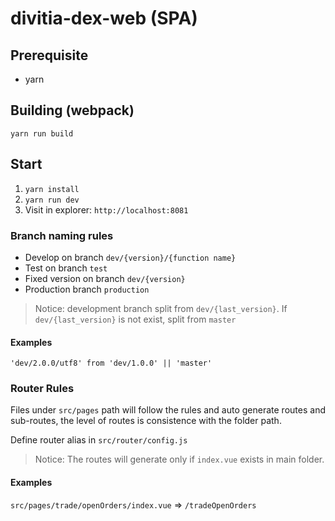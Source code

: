 # divitia-dex-web (SPA)

## Prerequisite

* yarn

## Building (webpack)

`yarn run build`

## Start

1. `yarn install`
2. `yarn run dev`
3. Visit in explorer: `http://localhost:8081`

### Branch naming rules

* Develop on branch `dev/{version}/{function name}`
* Test on branch `test`
* Fixed version on branch `dev/{version}`
* Production branch `production`

> Notice: development branch split from `dev/{last_version}`. If `dev/{last_version}` is not exist, split from `master`

#### Examples

`'dev/2.0.0/utf8' from 'dev/1.0.0' || 'master'`

### Router Rules

Files under `src/pages` path will follow the rules and auto generate routes and sub-routes, the level of routes is consistence with the folder path.

Define router alias in `src/router/config.js`

> Notice: The routes will generate only if `index.vue` exists in main folder.

#### Examples

`src/pages/trade/openOrders/index.vue` => `/tradeOpenOrders`

